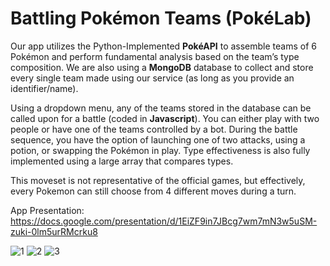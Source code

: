 # Battling Pokémon Teams (PokéLab)

Our app utilizes the Python-Implemented **PokéAPI** to assemble teams of 6 Pokémon and perform fundamental analysis based on the team’s type composition. We are also using a **MongoDB** database to collect and store every single team made using our service (as long as you provide an identifier/name).

Using a dropdown menu, any of the teams stored in the database can be called upon for a battle (coded in **Javascript**). You can either play with two people or have one of the teams controlled by a bot. During the battle sequence, you have the option of launching one of two attacks, using a potion, or swapping the Pokémon in play. Type effectiveness is also fully implemented using a large array that compares types.

This moveset is not representative of the official games, but effectively, every Pokemon can still choose from 4 different moves during a turn.

App Presentation: https://docs.google.com/presentation/d/1EiZF9in7JBcg7wm7mN3w5uSM-zuki-0lm5urRMcrku8

![1](https://user-images.githubusercontent.com/47545637/115163087-c5c70a00-a06c-11eb-9390-6653e6c4eb78.png)
![2](https://user-images.githubusercontent.com/47545637/115163089-c790cd80-a06c-11eb-80e6-5b48fe81e3c3.png)
![3](https://user-images.githubusercontent.com/47545637/115163090-c8c1fa80-a06c-11eb-90d8-fb9273d15a23.png)
